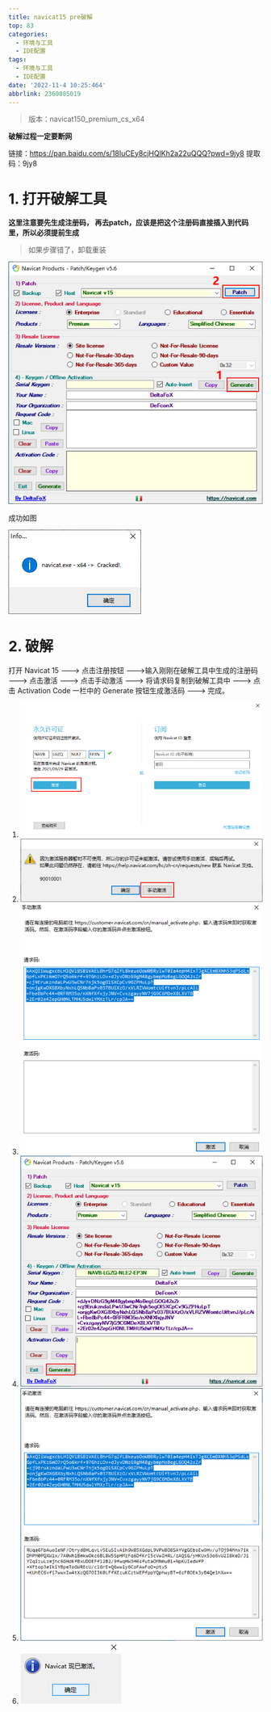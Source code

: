 ```yaml
---
title: navicat15 pre破解
top: 83
categories:
  - 环境与工具
  - IDE配置
tags:
  - 环境与工具
  - IDE配置
date: '2022-11-4 10:25:464'
abbrlink: 2360085019
---
```


> 版本：navicat150_premium_cs_x64

<!--more-->

**破解过程一定要断网**

链接：https://pan.baidu.com/s/18IuCEy8cjHQlKh2a22uQQQ?pwd=9jy8 
提取码：9jy8 

# 1. 打开破解工具

**这里注意要先生成注册码， 再去patch，应该是把这个注册码直接插入到代码里，所以必须提前生成**

> 如果步骤错了，卸载重装

![2130277-20210905095940437-366568633-16675290031443](3-navicat破解/2130277-20210905095940437-366568633-16675290031443.png)

成功如图

![2130277-20210905095940447-473466120](3-navicat破解/2130277-20210905095940447-473466120.png)

# 2. 破解

打开 Navicat 15 ---> 点击注册按钮 --->输入刚刚在破解工具中生成的注册码 ---> 点击激活 ---> 点击手动激活 ---> 将请求码复制到破解工具中 ---> 点击 Activation Code 一栏中的 Generate 按钮生成激活码 ---> 完成。

1. ![2130277-20210905095940465-1157379668](3-navicat破解/2130277-20210905095940465-1157379668.png)
2. ![2130277-20210905095940488-112359369](3-navicat破解/2130277-20210905095940488-112359369.png)
3. ![2130277-20210905095940449-953010719](3-navicat破解/2130277-20210905095940449-953010719.png)
4. ![2130277-20210905095940488-1057537874](3-navicat破解/2130277-20210905095940488-1057537874.png)
5. ![2130277-20210905095940489-1724084629](3-navicat破解/2130277-20210905095940489-1724084629.png)
6. ![2130277-20210905095940459-1323562422](3-navicat破解/2130277-20210905095940459-1323562422.png)


